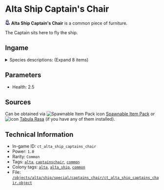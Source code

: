 # Alta Ship Captain's Chair

<img src="https://raw.githubusercontent.com/Ceterai/Enternia/main/objects/alta/ship/special/captains_chair/icon.png" alt="Alta Ship Captain's Chair icon" loading="lazy" height="16px" width="auto" /> **Alta Ship Captain's Chair** is a common piece of furniture.

The Captain sits here to fly the ship.

## Ingame

<details markdown="1"><summary>Species descriptions: (Expand 8 items)</summary>

- Alta: This chair has ship navigation interface integrated. I can control the ship from here.
- Apex: Ahh... Sweet freedom. I can use the ship's navigator from this chair.
- Avian: The Captain's chair. That's me! I can use the ship's navigator from this chair.
- Floran: Best chair on ship. Floran can sit here to ussse navigator and fly ship!
- Glitch: Excited. Sitting on the Captain's chair allows me to fly this ship. Where to next?
- Human: The Captain's chair. The person sitting here decides where the ship goes!
- Hylotl: Sitting on the Captain's chair allows me to fly this ship.
- Novakid: The Captain's chair. The guy who sits here decides where the ship goes! That's me!

</details>

## Parameters

- Health: 2.5

## Sources

Can be obtained via <img src="https://raw.githubusercontent.com/Silverfeelin/Starbound-SpawnableItemPack/master/interface/sip/iconSmall.png" alt="Spawnable Item Pack icon" width="18" height="14"/> [Spawnable Item Pack](https://steamcommunity.com/sharedfiles/filedetails/?id=733665104) or <img src="https://steamuserimages-a.akamaihd.net/ugc/263843960696222713/3EC9A7C005541F7D577EBCB8C5736B4EFC9973D6/" alt="icon" width="8" height="12"/> [Tabula Rasa](https://community.playstarbound.com/resources/the-tabula-rasa.3222/) (if you have any of them installed).

## Technical Information

- In-game ID: `ct_alta_ship_captains_chair`
- Power: `1.0`
- Rarity: `Common`
- Tags: [`alta`](https://ceterai.github.io/MyEnternia/Wiki/Tags/Alta), [`captainschair`](https://ceterai.github.io/MyEnternia/Wiki/Tags/Captainschair), [`common`](https://ceterai.github.io/MyEnternia/Wiki/Tags/Common)
- Colony tags: [`alta`](https://ceterai.github.io/MyEnternia/Wiki/Tags/Alta), [`alta_ship`](https://ceterai.github.io/MyEnternia/Wiki/Tags/AltaShip), [`common`](https://ceterai.github.io/MyEnternia/Wiki/Tags/Common)
- File: [`/objects/alta/ship/special/captains_chair/ct_alta_ship_captains_chair.object`](https://github.com/Ceterai/Enternia/blob/main/objects/alta/ship/special/captains_chair/ct_alta_ship_captains_chair.object)
